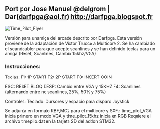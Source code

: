 ## Port por Jose Manuel @delgrom | Dar(darfpga@aol.fr) http://darfpga.blogspot.fr
![Time_Pilot_Flyer](https://user-images.githubusercontent.com/31018768/70372300-89fb2c80-18dd-11ea-9077-35099b5bb976.png)

Versión para unamiga del arcade descrito por Darfpga.
Esta versión proviene de la adaptación de Victor Trucco a Multicore 2. Se ha cambiado el scandoubler para que acepte scanlines y se han definido teclas para un amiga (Reset, Scanlines, Cambio 15khz/VGA)

### Instrucciones:

Teclas:
F1: 1P START
F2: 2P START
F3: INSERT COIN

ESC: RESET
BLOQ DESP: Cambio entre VGA y 15KHZ
F4: Scanlines (alternando entre no scanlines, 25%, 50% y 75%)

Controles:
Teclado: Cursores y espacio para disparo
Joystick

Se adjunta en formato RBF,MC2 para el multicore y SOF.: time_pilot_VGA inicia primero en modo VGA y time_pilot_15khz inicia en RGB
Requiere el archivo timepilo.dat en la tarjeta SD del addon STM32.
